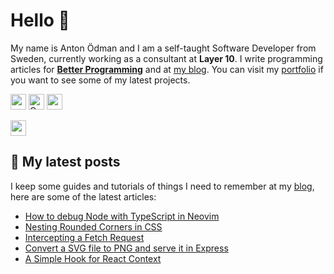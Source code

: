 # Hello 👋

My name is Anton Ödman and I am a self-taught Software Developer from Sweden, currently working as a consultant at **Layer 10**. I write programming articles for [**Better Programming**](https://betterprogramming.pub/) and at [my blog](https://www.banjocode.com/). You can visit my [portfolio](https://www.banjoanton.com) if you want to see some of my latest projects.


<p>
  <a href="https://www.twitter.com/banjoanton"><img src="https://img.shields.io/badge/twitter-%231DA1F2.svg?&style=for-the-badge&logo=twitter&logoColor=white" height=25></a> 
  <a href="mailto:anton.odman@gmail.com"><img alt="Gmail" src="https://img.shields.io/badge/Gmail-D14836?style=for-the-badge&logo=gmail&logoColor=white" height=25 /></a>
  <a href="https://www.linkedin.com/in/banjoanton"><img src="https://img.shields.io/badge/linkedin-%230077B5.svg?&style=for-the-badge&logo=linkedin&logoColor=white" height=25></a> 

  <a href="https://medium.com/@banjoanton"><img src="https://img.shields.io/badge/medium-%2312100E.svg?&style=for-the-badge&logo=medium&logoColor=white" height=25></a> 

</p>

## :memo: My latest posts
I keep some guides and tutorials of things I need to remember at my [blog](https://www.banjocode.com), here are some of the latest articles:
<!-- BLOG-POST-LIST:START -->
- [How to debug Node with TypeScript in Neovim](https://banjocode.com/post/nvim/debug-node/)
- [Nesting Rounded Corners in CSS](https://banjocode.com/post/css/nesting-rounded-corners/)
- [Intercepting a Fetch Request](https://banjocode.com/post/javascript/intercept-fetch-request/)
- [Convert a SVG file to PNG and serve it in Express](https://banjocode.com/post/node/return-png-express/)
- [A Simple Hook for React Context](https://banjocode.com/post/react/hook-for-react-context/)
<!-- BLOG-POST-LIST:END -->
